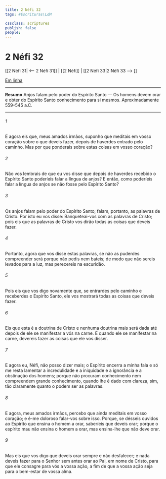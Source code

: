 ```yaml
---
title: 2 Néfi 32
tags: #Escrituras\LdM

cssclass: scriptures
publish: false
people:
---
```


# 2 Néfi 32
[[2 Néfi 31| <-- 2 Néfi 31]] | [[2 Néfi]] | [[2 Néfi 33|2 Néfi 33 --> ]]

[Em linha](https://churchofjesuschrist.org/study/scriptures/bofm/2-ne/32?lang=por)

---
__Resumo__
Anjos falam pelo poder do Espírito Santo — Os homens devem orar e obter do Espírito Santo conhecimento para si mesmos. Aproximadamente 559–545 a.C.

---
###### 1 
E agora eis que, meus amados irmãos, suponho que meditais em vosso coração sobre o que deveis fazer, depois de haverdes entrado pelo caminho. Mas por que ponderais sobre estas coisas em vosso coração?

###### 2 
Não vos lembrais de que eu vos disse que depois de haverdes recebido o Espírito Santo poderíeis falar a língua de anjos? E então, como poderíeis falar a língua de anjos se não fosse pelo Espírito Santo?

###### 3 
Os anjos falam pelo poder do Espírito Santo; falam, portanto, as palavras de Cristo. Por isto eu vos disse: Banqueteai-vos com as palavras de Cristo; pois eis que as palavras de Cristo vos dirão todas as coisas que deveis fazer.

###### 4 
Portanto, agora que vos disse estas palavras, se não as puderdes compreender será porque não pedis nem bateis; de modo que não sereis levados para a luz, mas perecereis na escuridão.

###### 5 
Pois eis que vos digo novamente que, se entrardes pelo caminho e receberdes o Espírito Santo, ele vos mostrará todas as coisas que deveis fazer.

###### 6 
Eis que esta é a doutrina de Cristo e nenhuma doutrina mais será dada até depois de ele se manifestar a vós na carne. E quando ele se manifestar na carne, devereis fazer as coisas que ele vos disser.

###### 7 
E agora eu, Néfi, não posso dizer mais; o Espírito encerra a minha fala e só me resta lamentar a incredulidade e a iniquidade e a ignorância e a obstinação dos homens; porque não procuram conhecimento nem compreendem grande conhecimento, quando lhe é dado com clareza, sim, tão claramente quanto o podem ser as palavras.

###### 8 
E agora, meus amados irmãos, percebo que ainda meditais em vosso coração; e é-me doloroso falar-vos sobre isso. Porque, se désseis ouvidos ao Espírito que ensina o homem a orar, saberíeis que deveis orar; porque o espírito mau não ensina o homem a orar, mas ensina-lhe que não deve orar.

###### 9 
Mas eis que vos digo que deveis orar sempre e não desfalecer; e nada deveis fazer para o Senhor sem antes orar ao Pai, em nome de Cristo, para que ele consagre para vós a vossa ação, a fim de que a vossa ação seja para o bem-estar de vossa alma.

